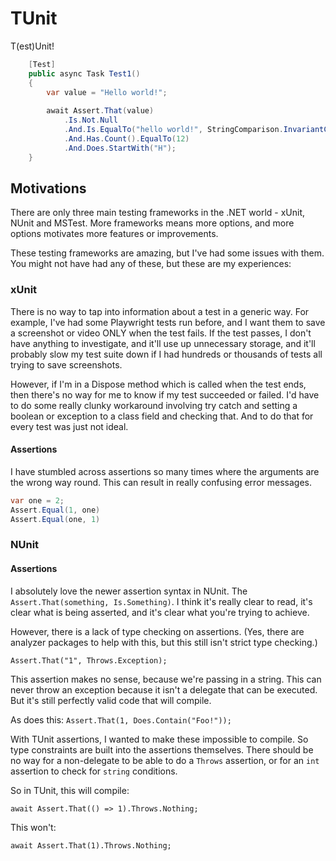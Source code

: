 # TUnit
T(est)Unit!

```csharp
    [Test]
    public async Task Test1()
    {
        var value = "Hello world!";
        
        await Assert.That(value)
            .Is.Not.Null
            .And.Is.EqualTo("hello world!", StringComparison.InvariantCultureIgnoreCase)
            .And.Has.Count().EqualTo(12)
            .And.Does.StartWith("H");
    }
```

## Motivations
There are only three main testing frameworks in the .NET world - xUnit, NUnit and MSTest.
More frameworks means more options, and more options motivates more features or improvements.

These testing frameworks are amazing, but I've had some issues with them. You might not have had any of these, but these are my experiences:

### xUnit
There is no way to tap into information about a test in a generic way. 
For example, I've had some Playwright tests run before, and I want them to save a screenshot or video ONLY when the test fails.
If the test passes, I don't have anything to investigate, and it'll use up unnecessary storage, and it'll probably slow my test suite down if I had hundreds or thousands of tests all trying to save screenshots.

However, if I'm in a Dispose method which is called when the test ends, then there's no way for me to know if my test succeeded or failed. I'd have to do some really clunky workaround involving try catch and setting a boolean or exception to a class field and checking that. And to do that for every test was just not ideal.

#### Assertions
I have stumbled across assertions so many times where the arguments are the wrong way round.
This can result in really confusing error messages.
```csharp
var one = 2;
Assert.Equal(1, one)
Assert.Equal(one, 1)
```

### NUnit

#### Assertions
I absolutely love the newer assertion syntax in NUnit. The `Assert.That(something, Is.Something)`. I think it's really clear to read, it's clear what is being asserted, and it's clear what you're trying to achieve.

However, there is a lack of type checking on assertions. (Yes, there are analyzer packages to help with this, but this still isn't strict type checking.)

`Assert.That("1", Throws.Exception);`

This assertion makes no sense, because we're passing in a string. This can never throw an exception because it isn't a delegate that can be executed. But it's still perfectly valid code that will compile.

As does this:
`Assert.That(1, Does.Contain("Foo!"));`

With TUnit assertions, I wanted to make these impossible to compile. So type constraints are built into the assertions themselves. There should be no way for a non-delegate to be able to do a `Throws` assertion, or for an `int` assertion to check for `string` conditions.

So in TUnit, this will compile:

`await Assert.That(() => 1).Throws.Nothing;`

This won't:

`await Assert.That(1).Throws.Nothing;`